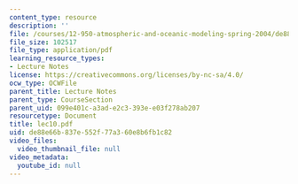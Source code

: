 ```yaml
---
content_type: resource
description: ''
file: /courses/12-950-atmospheric-and-oceanic-modeling-spring-2004/de88e66b837e552f77a360e8b6fb1c82_lec10.pdf
file_size: 102517
file_type: application/pdf
learning_resource_types:
- Lecture Notes
license: https://creativecommons.org/licenses/by-nc-sa/4.0/
ocw_type: OCWFile
parent_title: Lecture Notes
parent_type: CourseSection
parent_uid: 099e401c-a3ad-e2c3-393e-e03f278ab207
resourcetype: Document
title: lec10.pdf
uid: de88e66b-837e-552f-77a3-60e8b6fb1c82
video_files:
  video_thumbnail_file: null
video_metadata:
  youtube_id: null
---
```

